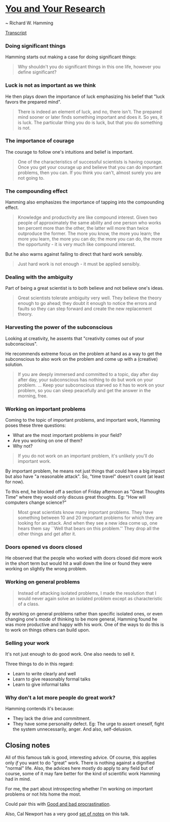 # [You and Your Research](https://www.youtube.com/watch?v=a1zDuOPkMSw)

~ Richard W. Hamming

[Transcript](https://www.cs.virginia.edu/~robins/YouAndYourResearch.html)

### Doing significant things

Hamming starts out making a case for doing significant things:

> Why shouldn't you do significant things in this one life, however you define significant?

### Luck is not as important as we think

He then plays down the importance of luck emphasizing his belief that "luck favors the prepared mind".

> There is indeed an element of luck, and no, there isn't. The prepared mind sooner or later finds something important and does it. So yes, it is luck. The particular thing you do is luck, but that you do something is not.

### The importance of courage

The courage to follow one's intuitions and belief is important.

> One of the characteristics of successful scientists is having courage. Once you get your courage up and believe that you can do important problems, then you can. If you think you can't, almost surely you are not going to.

### The compounding effect

Hamming also emphasizes the importance of tapping into the compounding effect.

> Knowledge and productivity are like compound interest. Given two people of approximately the same ability and one person who works ten percent more than the other, the latter will more than twice outproduce the former. The more you know, the more you learn; the more you learn, the more you can do; the more you can do, the more the opportunity - it is very much like compound interest.

But he also warns against failing to direct that hard work sensibly.

> Just hard work is not enough - it must be applied sensibly.

### Dealing with the ambiguity

Part of being a great scientist is to both believe and not believe one's ideas.

> Great scientists tolerate ambiguity very well. They believe the theory enough to go ahead; they doubt it enough to notice the errors and faults so they can step forward and create the new replacement theory.

### Harvesting the power of the subconscious

Looking at creativity, he assents that "creativity comes out of your subconscious".

He recommends extreme focus on the problem at hand as a way to get the subconscious to also work on the problem and come up with a (creative) solution.

> If you are deeply immersed and committed to a topic, day after day after day, your subconscious has nothing to do but work on your problem. ... Keep your subconscious starved so it has to work on your problem, so you can sleep peacefully and get the answer in the morning, free.

### Working on important problems

Coming to the topic of important problems, and important work, Hamming poses these three questions:

- What are the most important problems in your field?
- Are you working on one of them?
- Why not?

> If you do not work on an important problem, it's unlikely you'll do important work.

By important problem, he means not just things that could have a big impact but also have "a reasonable attack". So, "time travel" doesn't count (at least for now).

To this end, he blocked off a section of Friday afternoon as "Great Thoughts Time" where they would only discuss great thoughts.
Eg: "How will computers change science?"

> Most great scientists know many important problems. They have something between 10 and 20 important problems for which they are looking for an attack. And when they see a new idea come up, one hears them say ``Well that bears on this problem.'' They drop all the other things and get after it.

### Doors opened vs doors closed

He observed that the people who worked with doors closed did more work in the short term but would hit a wall down the line or found they were working on slightly the wrong problem.

### Working on general problems

> Instead of attacking isolated problems, I made the resolution that I would never again solve an isolated problem except as characteristic of a class.

By working on general problems rather than specific isolated ones, or even changing one's mode of thinking to be more general, 
Hamming found he was more productive and happy with his work. One of the ways to do this is to work on things others can build upon.

### Selling your work

It's not just enough to do good work. One also needs to sell it.

Three things to do in this regard:
- Learn to write clearly and well
- Learn to give reasonably formal talks
- Learn to give informal talks

### Why don't a lot more people do great work?

Hamming contends it's because:

- They lack the drive and commitment.
- They have some personality defect. Eg: The urge to assert oneself, fight the system unnecessarily, anger. And also, self-delusion.

## Closing notes

All of this famous talk is good, interesting advice. Of course, this applies only *if* you want to do "great" work. There is nothing against
a dignified "normal" life. Also, the advices here mostly do apply to any field but of course, some of it may fare better for the kind of scientific work Hamming had in mind.

For me, the part about introspecting whether I'm working on important problems or not hits home the most.

Could pair this with [Good and bad procrastination](http://www.paulgraham.com/procrastination.html).

Also, Cal Newport has a very good [set of notes](https://www.calnewport.com/blog/2014/10/15/how-to-win-a-nobel-prize-notes-from-richard-hammings-talk-on-doing-great-research/) on this talk.

